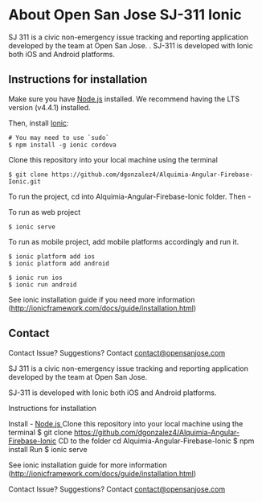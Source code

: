 # About Open San Jose SJ-311 Ionic


SJ 311 is a civic non-emergency issue tracking and reporting application developed by the team at Open San Jose.
. SJ-311 is developed with Ionic both iOS and Android platforms.

## Instructions for installation

Make sure you have [Node.js](https://nodejs.org/en/) installed.  We recommend having the LTS version (v4.4.1) installed.

Then, install [Ionic](http://ionicframework.com/):
```
# You may need to use `sudo`
$ npm install -g ionic cordova
```

Clone this repository into your local machine using the terminal 
```
$ git clone https://github.com/dgonzalez4/Alquimia-Angular-Firebase-Ionic.git
```

To run the project, cd into Alquimia-Angular-Firebase-Ionic folder. Then -

To run as web project
```
$ ionic serve
```

To run as mobile project, add mobile platforms accordingly and run it.
```
$ ionic platform add ios
$ ionic platform add android
```

```
$ ionic run ios
$ ionic run android
```

See ionic installation guide if you need more information (http://ionicframework.com/docs/guide/installation.html)


## Contact
Contact Issue? Suggestions? Contact contact@opensanjose.com



SJ 311 is a civic non-emergency issue tracking and reporting application developed by the team at Open San Jose.

SJ-311 is developed with Ionic both iOS and Android platforms.

Instructions for installation

Install - <a href="https://nodejs.org/en/"> Node.js </a>
Clone this repository into your local machine using the terminal 
$ git clone https://github.com/dgonzalez4/Alquimia-Angular-Firebase-Ionic
CD to the folder cd Alquimia-Angular-Firebase-Ionic
$ npm install
Run
$ ionic serve


See ionic installation guide for more information (http://ionicframework.com/docs/guide/installation.html)

Contact Issue? Suggestions? Contact contact@opensanjose.com

